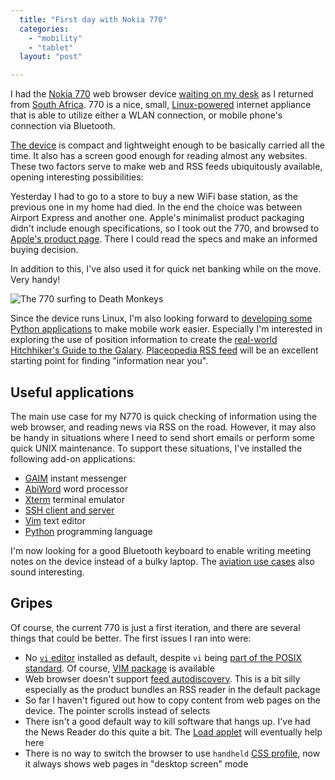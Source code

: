 ```yaml
---
  title: "First day with Nokia 770"
  categories: 
    - "mobility"
    - "tablet"
  layout: "post"

---
```

I had the [Nokia 770][8] web browser device [waiting on my desk][13] as I returned from [South Africa][7]. 770 is a nice, small, [Linux-powered][9] internet appliance that is able to utilize either a WLAN connection, or mobile phone's connection via Bluetooth.

[The device][10] is compact and lightweight enough to be basically carried all the time. It also has a screen good enough for reading almost any websites. These two factors serve to make web and RSS feeds ubiquitously available, opening interesting possibilities:

Yesterday I had to go to a store to buy a new WiFi base station, as the previous one in my home had died. In the end the choice was between Airport Express and another one. Apple's minimalist product packaging didn't include enough specifications, so I took out the 770, and browsed to [Apple's product page][11]. There I could read the specs and make an informed buying decision.

In addition to this, I've also used it for quick net banking while on the move. Very handy!

![The 770 surfing to Death Monkeys](https://d2vqpl3tx84ay5.cloudfront.net/770-deathmonkey-small.jpg)

Since the device runs Linux, I'm also looking forward to [developing some Python applications][12] to make mobile work easier. Especially I'm interested in exploring the use of position information to create the [real-world Hitchhiker's Guide to the Galary][21]. [Placeopedia RSS feed][22] will be an excellent starting point for finding "information near you".

## Useful applications

The main use case for my N770 is quick checking of information using the web browser, and reading news via RSS on the road. However, it may also be handy in situations where I need to send short emails or perform some quick UNIX maintenance. To support these situations, I've installed the following add-on applications:

* [GAIM][20] instant messenger
* [AbiWord][19] word processor
* [Xterm][18] terminal emulator
* [SSH client and server][17]
* [Vim][16] text editor
* [Python][15] programming language

I'm now looking for a good Bluetooth keyboard to enable writing meeting notes on the device instead of a bulky laptop. The [aviation use cases][14] also sound interesting.

## Gripes

Of course, the current 770 is just a first iteration, and there are several things that could be better. The first issues I ran into were:

* No [`vi` editor][2] installed as default, despite `vi` being [part of the POSIX standard][1]. Of course, [VIM package][3] is available
* Web browser doesn't support [feed autodiscovery][4]. This is a bit silly especially as the product bundles an RSS reader in the default package
* So far I haven't figured out how to copy content from web pages on the device. The pointer scrolls instead of selects
* There isn't a good default way to kill software that hangs up. I've had the News Reader do this quite a bit. The [Load applet][5] will eventually help here
* There is no way to switch the browser to use `handheld` [CSS profile][6], now it always shows web pages in "desktop screen" mode

[1]: http://www.saki.com.au/mirror/vi/define.php3
[2]: http://www.susnet.co.uk/mastering-the-vi-editor.html
[3]: http://www.bleb.org/software/770/#vim
[4]: http://diveintomark.org/archives/2002/05/30/rss_autodiscovery
[5]: http://koti.welho.com/jpavelek/tmp/770/
[6]: http://www.w3.org/TR/REC-CSS2/media.html
[7]: http://bergie.iki.fi/midcom-permalink-497ec5286f3c4bcde5d82ff56cbd323d
[8]: http://europe.nokia.com/nokia/0,1522,,00.html?orig=/770
[9]: http://www.maemo.org/
[10]: http://arstechnica.com/reviews/hardware/nokia770.ars
[11]: http://www.apple.com/airport/
[12]: http://www.teemuharju.net/2006/02/08/coding-for-nokia-770-using-python-part-2/
[13]: http://www.nemein.com/people/rambo/first-look-at-n770.html
[14]: http://www.karoliinasalminen.com/blog/?page_id=67
[15]: http://maemo.org/maemowiki/ApplicationCatalog#head-d49b7f2b0e0e1e45bf85095eac061507a5ccfbda
[16]: http://maemo.org/maemowiki/ApplicationCatalog#head-5a2314e34a0e247ce137af6a95b37ae8e7a74b83
[17]: http://maemo.org/maemowiki/ApplicationCatalog#head-63fdb5829e44b95e94f65ccd4507699cb9aa86ea
[18]: http://maemo.org/maemowiki/ApplicationCatalog#head-8f688525eb130595f8eb48a950077e47bce33a3b
[19]: http://maemo.org/maemowiki/ApplicationCatalog#head-3f570646d26ffb122994e8e8cfc85b88f22baea4
[20]: http://maemo.org/maemowiki/ApplicationCatalog#head-2507da71a190791bb8bb4afe2ccee3abc2859bb8
[21]: http://bergie.iki.fi/midcom-permalink-4b946119cef546596a13e6bf7628c896
[22]: http://www.placeopedia.com/data/
